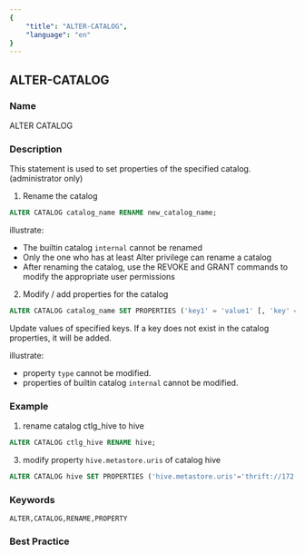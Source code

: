 ```yaml
---
{
    "title": "ALTER-CATALOG",
    "language": "en"
}
---
```


<!--
Licensed to the Apache Software Foundation (ASF) under one
or more contributor license agreements.  See the NOTICE file
distributed with this work for additional information
regarding copyright ownership.  The ASF licenses this file
to you under the Apache License, Version 2.0 (the
"License"); you may not use this file except in compliance
with the License.  You may obtain a copy of the License at

  http://www.apache.org/licenses/LICENSE-2.0

Unless required by applicable law or agreed to in writing,
software distributed under the License is distributed on an
"AS IS" BASIS, WITHOUT WARRANTIES OR CONDITIONS OF ANY
KIND, either express or implied.  See the License for the
specific language governing permissions and limitations
under the License.
-->

## ALTER-CATALOG

### Name

<version since="1.2">

ALTER CATALOG

</version>

### Description

This statement is used to set properties of the specified catalog. (administrator only)

1) Rename the catalog

```sql
ALTER CATALOG catalog_name RENAME new_catalog_name;
```

illustrate:
- The builtin catalog `internal` cannot be renamed
- Only the one who has at least Alter privilege can rename a catalog
- After renaming the catalog, use the REVOKE and GRANT commands to modify the appropriate user permissions

2) Modify / add properties for the catalog

```sql
ALTER CATALOG catalog_name SET PROPERTIES ('key1' = 'value1' [, 'key' = 'value2']); 
```

Update values of specified keys. If a key does not exist in the catalog properties, it will be added. 

illustrate:
- property `type` cannot be modified.
- properties of builtin catalog `internal` cannot be modified.

### Example

1. rename catalog ctlg_hive to hive

```sql
ALTER CATALOG ctlg_hive RENAME hive;
```

3. modify property `hive.metastore.uris` of catalog hive

```sql
ALTER CATALOG hive SET PROPERTIES ('hive.metastore.uris'='thrift://172.21.0.1:9083');
```

### Keywords

```text
ALTER,CATALOG,RENAME,PROPERTY
```

### Best Practice

